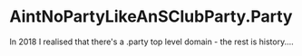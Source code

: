 # AintNoPartyLikeAnSClubParty.Party

In 2018 I realised that there's a .party top level domain - the rest is history....
